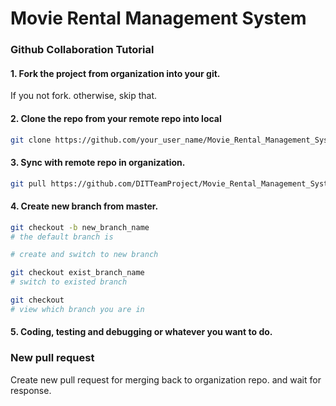 # Movie Rental Management System

### Github Collaboration Tutorial

#### 1. Fork the project from organization into your git.
If you not fork. otherwise, skip that.

#### 2. Clone the repo from your remote repo into local
```sh
git clone https://github.com/your_user_name/Movie_Rental_Management_System.git
```

#### 3. Sync with remote repo in organization.
```sh
git pull https://github.com/DITTeamProject/Movie_Rental_Management_System.git master
```

#### 4. Create new branch from master.
```sh
git checkout -b new_branch_name
# the default branch is

# create and switch to new branch

git checkout exist_branch_name
# switch to existed branch

git checkout
# view which branch you are in
```

#### 5. Coding, testing and debugging or whatever you want to do.

### New pull request
Create new pull request for merging back to organization repo. and wait for response.
